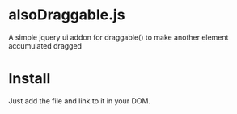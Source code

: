 # alsoDraggable.js
A simple jquery ui addon for draggable() to make another element accumulated dragged

# Install
Just add the file and link to it in your DOM. 
